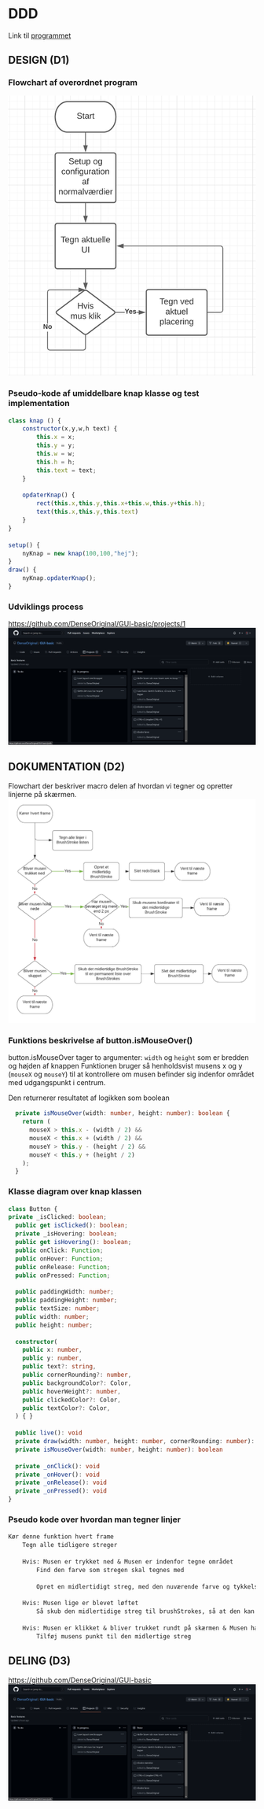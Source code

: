 # DDD

Link til [programmet](https://htxprog.netlify.app/gui-basic/public/ "Programmet")

## DESIGN (D1)

### Flowchart af overordnet program

![DesignFlowChart](DesignFlowChart.png)

### Pseudo-kode af umiddelbare knap klasse og test implementation

```js
class knap () {
    constructor(x,y,w,h text) {
        this.x = x;
        this.y = y;
        this.w = w;
        this.h = h;
        this.text = text;
    }

    opdaterKnap() {
        rect(this.x,this.y,this.x+this.w,this.y+this.h);
        text(this.x,this.y,this.text)
    }
}

setup() {
    nyKnap = new knap(100,100,"hej");
}
draw() {
    nyKnap.opdaterKnap();
}
```

### Udviklings process
https://github.com/DenseOriginal/GUI-basic/projects/1
![Agile Scrum](agile-scrum.png)

## DOKUMENTATION (D2)

Flowchart der beskriver macro delen af hvordan vi tegner og opretter linjerne på skærmen.
![BrushStrokeFlowChart](BrushStrokeFlowChart.png)


### Funktions beskrivelse af button.isMouseOver()
button.isMouseOver tager to argumenter:
`width` og `height` som er bredden og højden af knappen
Funktionen bruger så henholdsvist musens x og y (`mouseX` og `mouseY`) til at kontrollere om musen befinder sig indenfor området med udgangspunkt i centrum.

Den returnerer resultatet af logikken som boolean
```ts
  private isMouseOver(width: number, height: number): boolean {
    return (
      mouseX > this.x - (width / 2) &&
      mouseX < this.x + (width / 2) &&
      mouseY > this.y - (height / 2) &&
      mouseY < this.y + (height / 2)
    );
  }
```
### Klasse diagram over knap klassen

```ts
class Button {
private _isClicked: boolean;
  public get isClicked(): boolean;
  private _isHovering: boolean;
  public get isHovering(): boolean;
  public onClick: Function;
  public onHover: Function;
  public onRelease: Function;
  public onPressed: Function;

  public paddingWidth: number;
  public paddingHeight: number;
  public textSize: number;
  public width: number;
  public height: number;

  constructor(
    public x: number,
    public y: number,
    public text?: string,
    public cornerRounding?: number,
    public backgroundColor?: Color,
    public hoverWeight?: number,
    public clickedColor?: Color,
    public textColor?: Color,
  ) { }

  public live(): void
  private draw(width: number, height: number, cornerRounding: number): void
  private isMouseOver(width: number, height: number): boolean
  
  private _onClick(): void
  private _onHover(): void
  private _onRelease(): void
  private _onPressed(): void
}
```

### Pseudo kode over hvordan man tegner linjer

```txt
Kør denne funktion hvert frame
    Tegn alle tidligere streger

    Hvis: Musen er trykket ned & Musen er indenfor tegne området
        Find den farve som stregen skal tegnes med
        
        Opret en midlertidigt streg, med den nuværende farve og tykkelse

    Hvis: Musen lige er blevet løftet
        Så skub den midlertidige streg til brushStrokes, så at den kan blive gemt

    Hvis: Musen er klikket & bliver trukket rundt på skærmen & Musen har    rykket sig mere end 2 pixels
        Tilføj musens punkt til den midlertige streg
```

## DELING (D3)
https://github.com/DenseOriginal/GUI-basic
![Agile Scrum](agile-scrum.png)
